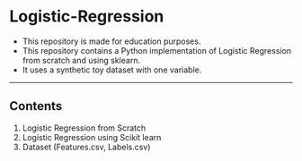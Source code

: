 # Logistic-Regression
* This repository is made for education purposes.
* This repository contains a Python implementation of Logistic Regression from scratch and using sklearn.
* It uses a synthetic toy dataset with one variable.
----------------------------------------------------------------------------------------------------------
## Contents
1.  Logistic Regression from Scratch
2.  Logistic Regression using Scikit learn
3.  Dataset (Features.csv, Labels.csv)
